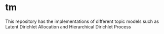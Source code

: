 tm
==

This repository has the implementations of different topic models such as Latent Dirichlet Allocation and Hierarchical Dirichlet Process